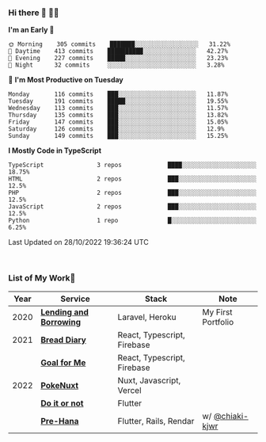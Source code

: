 ### Hi there 👋 🧑‍💻



<!--START_SECTION:waka-->
**I'm an Early 🐤** 

```text
🌞 Morning    305 commits    ███████░░░░░░░░░░░░░░░░░░   31.22% 
🌆 Daytime    413 commits    ██████████░░░░░░░░░░░░░░░   42.27% 
🌃 Evening    227 commits    █████░░░░░░░░░░░░░░░░░░░░   23.23% 
🌙 Night      32 commits     ░░░░░░░░░░░░░░░░░░░░░░░░░   3.28%

```
📅 **I'm Most Productive on Tuesday** 

```text
Monday       116 commits    ███░░░░░░░░░░░░░░░░░░░░░░   11.87% 
Tuesday      191 commits    █████░░░░░░░░░░░░░░░░░░░░   19.55% 
Wednesday    113 commits    ███░░░░░░░░░░░░░░░░░░░░░░   11.57% 
Thursday     135 commits    ███░░░░░░░░░░░░░░░░░░░░░░   13.82% 
Friday       147 commits    ███░░░░░░░░░░░░░░░░░░░░░░   15.05% 
Saturday     126 commits    ███░░░░░░░░░░░░░░░░░░░░░░   12.9% 
Sunday       149 commits    ███░░░░░░░░░░░░░░░░░░░░░░   15.25%

```


**I Mostly Code in TypeScript** 

```text
TypeScript               3 repos             ████░░░░░░░░░░░░░░░░░░░░░   18.75% 
HTML                     2 repos             ███░░░░░░░░░░░░░░░░░░░░░░   12.5% 
PHP                      2 repos             ███░░░░░░░░░░░░░░░░░░░░░░   12.5% 
JavaScript               2 repos             ███░░░░░░░░░░░░░░░░░░░░░░   12.5% 
Python                   1 repo              █░░░░░░░░░░░░░░░░░░░░░░░░   6.25%

```



 Last Updated on 28/10/2022 19:36:24 UTC
<!--END_SECTION:waka-->


<br />

### List of My Work🚀

| Year | Service | Stack | Note |
|--|--|--|--|
| 2020 | [**Lending and Borrowing**](https://lending-and-borrowing.herokuapp.com/) | Laravel, Heroku | My First Portfolio |
| 2021 | [**Bread Diary**](https://bread-diary-web.web.app/) | React, Typescript, Firebase | |
|  | [**Goal for Me**](https://goal-for-me.web.app/) | React, Typescript, Firebase | |
| 2022 | [**PokeNuxt**](https://pokenuxt.vercel.app/) | Nuxt, Javascript, Vercel | |
|  | [**Do it or not**](https://apps.apple.com/jp/app/do-it-or-not/id1613818865) | Flutter | |
|  | [**Pre-Hana**](https://apps.apple.com/us/app/%E3%83%97%E3%83%AA%E8%8A%B1-%E7%B5%90%E5%A9%9A%E5%BC%8F%E6%BA%96%E5%82%99%E3%81%AB%E7%89%B9%E5%8C%96%E3%81%97%E3%81%9Ftodo%E7%AE%A1%E7%90%86%E3%82%A2%E3%83%97%E3%83%AA/id1639773221) | Flutter, Rails, Rendar | w/ [@chiaki-kjwr](https://github.com/chiaki-kjwr) |